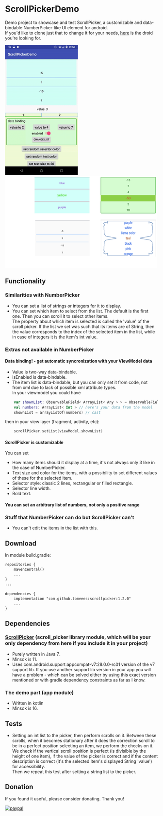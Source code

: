 # ScrollPickerDemo
Demo project to showcase and test ScrollPicker, a customizable and data-bindable NumberPicker-like UI element for android.  
If you'd like to clone just that to change it for your needs, [here](https://github.com/tomeeeS/ScrollPicker) is the droid you're looking for.
  
<p >
  <img src="https://github.com/tomeeeS/ScrollPickerDemo/blob/master/raw/demo.gif" width="240" />
  <img src="https://github.com/tomeeeS/ScrollPickerDemo/blob/master/raw/possibility showcase.png" width="500" /> 
</p>

## Functionality
### Similarities with NumberPicker
* You can set a list of strings or integers for it to display.
* You can set which item to select from the list. The default is the first one. Then you can scroll it to select other items.  
The property about which item is selected is called the 'value' of the scroll picker. If the list we set was such that its items are of String, then the value corresponds to the index of the selected item in the list, while in case of integers it is the item's int value.  

### Extras not available in NumberPicker
#### Data binding! - get automatic syncronization with your ViewModel data
* Value is two-way data-bindable.
* isEnabled is data-bindable.
* The item list is data-bindable, but you can only set it from code, not from xml due to lack of possible xml attribute types.  
In your viewmodel you could have
```kotlin
    var shownList: ObservableField< ArrayList< Any > > = ObservableField()  // has to be ArrayList< *Any* >
    val numbers: ArrayList< Int > // here's your data from the model
    shownList = arrayListOf(numbers) // cast
```
then in your view layer (fragment, activity, etc):
```kotlin
    scrollPicker.setList(viewModel.shownList)
```

#### ScrollPicker is customizable
You can set  
* How many items should it display at a time, it's not always only 3 like in the case of NumberPicker.
* Text size and color for the items, with a possibility to set different values of these for the selected item.
* Selector style: classic 2 lines, rectangular or filled rectangle.
* Selector line width.
* Bold text.

#### You can set an arbitrary list of numbers, not only a positive range

### Stuff that NumberPicker can do but ScrollPicker can't
* You can't edit the items in the list with this.

## Download
In module build.gradle:
```
repositories {
    mavenCentral()
    ...
}
...

dependencies {
    implementation "com.github.tomeees:scrollpicker:1.2.0"
    ...
}
```
    
## Dependencies

### [ScrollPicker](https://github.com/tomeeeS/ScrollPicker) (scroll_picker library module, which will be your only dependency from here if you include it in your project)
* Purely written in Java 7.  
* Minsdk is 11.  
* Uses com.android.support:appcompat-v7:28.0.0-rc01 version of the v7 support lib. If you use another support lib version in your app you will have a problem - which can be solved either by using this exact version mentioned or with gradle dependency constraints as far as I know.

### The demo part (app module)
* Written in kotlin 
* Minsdk is 16.  

## Tests
* Setting an int list to the picker, then perform scrolls on it. Between these scrolls, when it becomes stationary after it does the correction scroll to be in a perfect position selecting an item, we perform the checks on it. We check if the vertical scroll position is perfect (is divisible by the height of one item), if the value of the picker is correct and if the content description is correct (it's the selected item's displayed String 'value') for accessibility.  
Then we repeat this test after setting a string list to the picker.

## Donation
If you found it useful, please consider donating. Thank you!  

[![paypal](https://www.paypalobjects.com/en_US/i/btn/btn_donateCC_LG.gif)](https://www.paypal.com/cgi-bin/webscr?cmd=_s-xclick&hosted_button_id=6B7WYZW78DBS2)
